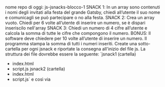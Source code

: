 nome repo di oggi: js-jsnacks-blocco-1
SNACK 1:
In un array sono contenuti i nomi degli invitati alla festa del grande Gatsby, chiedi all’utente il suo nome e comunicagli se può partecipare o no alla festa.
SNACK 2:
Crea un array vuoto.
Chiedi per 6 volte all’utente di inserire un numero, se è dispari inseriscilo nell'array
SNACK 3:
Chiedi un numero di 4 cifre all’utente
e calcola la somma di tutte le cifre che compongono il numero.
BONUS:
Il software deve chiedere per 10 volte all’utente di inserire un numero.
Il programma stampa la somma di tutti i numeri inseriti.
Create una sotto-cartella per ogni jsnack e riportate la consegna all'inizio del file js.
La struttura dei file dovrebbe essere la seguente:
`jsnack1 (cartella)
- index.html
- script.js
jsnack2 (cartella)
- index.html
- script.js`
e così via